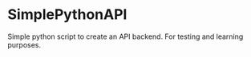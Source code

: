 # SimplePythonAPI

Simple python script to create an API backend. For testing and learning purposes.